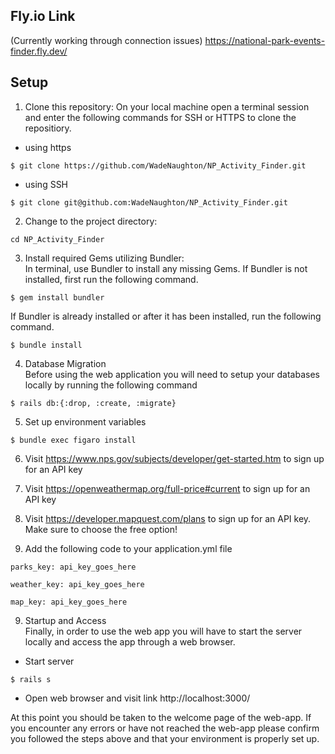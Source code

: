 ## Fly.io Link
(Currently working through connection issues)
https://national-park-events-finder.fly.dev/

## Setup
1. Clone this repository:
On your local machine open a terminal session and enter the following commands for SSH or HTTPS to clone the repositiory.

- using https <br>
```shell
$ git clone https://github.com/WadeNaughton/NP_Activity_Finder.git
```
- using SSH <br>
```shell
$ git clone git@github.com:WadeNaughton/NP_Activity_Finder.git
```

2. Change to the project directory:<br>

``` 
cd NP_Activity_Finder
```

3. Install required Gems utilizing Bundler: <br>
In terminal, use Bundler to install any missing Gems. If Bundler is not installed, first run the following command.

```shell
$ gem install bundler
```

If Bundler is already installed or after it has been installed, run the following command.

```shell
$ bundle install
```

4. Database Migration<br>
Before using the web application you will need to setup your databases locally by running the following command

```shell
$ rails db:{:drop, :create, :migrate}
```

5. Set up environment variables

```shell
$ bundle exec figaro install
```


6. Visit https://www.nps.gov/subjects/developer/get-started.htm to sign up for an API key <br>

7. Visit https://openweathermap.org/full-price#current to sign up for an API key <br>

8. Visit https://developer.mapquest.com/plans to sign up for an API key. Make sure to choose the free option! <br>

9. Add the following code to your application.yml file

```shell
parks_key: api_key_goes_here
```

```
weather_key: api_key_goes_here
```

```
map_key: api_key_goes_here
```

9. Startup and Access<br>
Finally, in order to use the web app you will have to start the server locally and access the app through a web browser. 
- Start server
```shell
$ rails s
```

- Open web browser and visit link
    http://localhost:3000/
    
At this point you should be taken to the welcome page of the web-app. If you encounter any errors or have not reached the web-app please confirm you followed the steps above and that your environment is properly set up.
